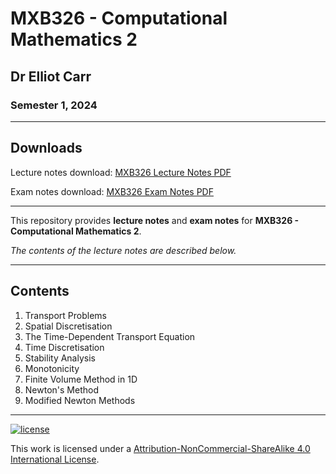 # MXB326 - Computational Mathematics 2

## Dr Elliot Carr

### Semester 1, 2024

---

## Downloads

Lecture notes download: [MXB326 Lecture Notes PDF](https://www.github.com/Tarang74/MXB326/raw/main/MXB326%20Lecture%20Notes.pdf)

Exam notes download: [MXB326 Exam Notes PDF](https://www.github.com/Tarang74/MXB326/raw/main/MXB326%20Exam%20Notes.pdf)

---

This repository provides **lecture notes** and **exam notes** for **MXB326 - Computational Mathematics 2**.

*The contents of the lecture notes are described below.*

---

## Contents

1. Transport Problems
2. Spatial Discretisation
3. The Time-Dependent Transport Equation
4. Time Discretisation
5. Stability Analysis
6. Monotonicity
7. Finite Volume Method in 1D
8. Newton's Method
9. Modified Newton Methods

---

[![license](https://forthebadge.com/images/badges/cc-nc-sa.svg)](http://creativecommons.org/licenses/by-nc-sa/4.0/)

This work is licensed under a [Attribution-NonCommercial-ShareAlike 4.0 International License](http://creativecommons.org/licenses/by-nc-sa/4.0/).
